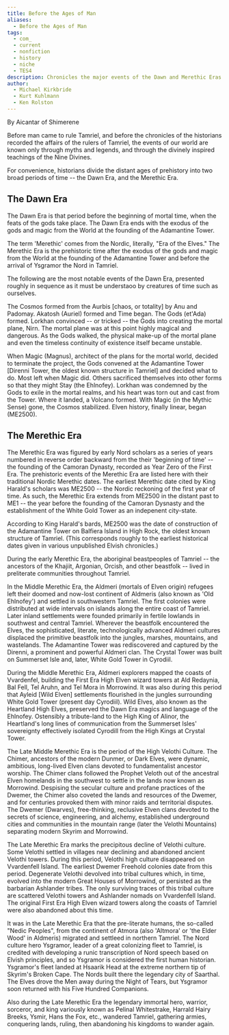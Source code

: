 ```yaml
---
title: Before the Ages of Man
aliases:
  - Before the Ages of Man
tags:
  - com_
  - current
  - nonfiction
  - history
  - niche
  - TES4
description: Chronicles the major events of the Dawn and Merethic Eras.
author:
  - Michael Kirkbride
  - Kurt Kuhlmann
  - Ken Rolston
---
```

By Aicantar of Shimerene  

Before man came to rule Tamriel, and before the chronicles of the historians recorded the affairs of the rulers of Tamriel, the events of our world are known only through myths and legends, and through the divinely inspired teachings of the Nine Divines.  
  
For convenience, historians divide the distant ages of prehistory into two broad periods of time -- the Dawn Era, and the Merethic Era.  
## The Dawn Era
The Dawn Era is that period before the beginning of mortal time, when the feats of the gods take place. The Dawn Era ends with the exodus of the gods and magic from the World at the founding of the Adamantine Tower.  
  
The term 'Merethic' comes from the Nordic, literally, "Era of the Elves." The Merethic Era is the prehistoric time after the exodus of the gods and magic from the World at the founding of the Adamantine Tower and before the arrival of Ysgramor the Nord in Tamriel.  
  
The following are the most notable events of the Dawn Era, presented roughly in sequence as it must be understaoo by creatures of time such as ourselves.  
  
The Cosmos formed from the Aurbis \[chaos, or totality\] by Anu and Padomay. Akatosh (Auriel) formed and Time began. The Gods (et'Ada) formed. Lorkhan convinced -- or tricked -- the Gods into creating the mortal plane, Nirn. The mortal plane was at this point highly magical and dangerous. As the Gods walked, the physical make-up of the mortal plane and even the timeless continuity of existence itself became unstable.  
  
When Magic (Magnus), architect of the plans for the mortal world, decided to terminate the project, the Gods convened at the Adamantine Tower \[Direnni Tower, the oldest known structure in Tamriel\] and decided what to do. Most left when Magic did. Others sacrificed themselves into other forms so that they might Stay (the Ehlnofey). Lorkhan was condemned by the Gods to exile in the mortal realms, and his heart was torn out and cast from the Tower. Where it landed, a Volcano formed. With Magic (in the Mythic Sense) gone, the Cosmos stabilized. Elven history, finally linear, began (ME2500).  
## The Merethic Era
The Merethic Era was figured by early Nord scholars as a series of years numbered in reverse order backward from the their 'beginning of time' -- the founding of the Camoran Dynasty, recorded as Year Zero of the First Era. The prehistoric events of the Merethic Era are listed here with their traditional Nordic Merethic dates. The earliest Merethic date cited by King Harald's scholars was ME2500 -- the Nordic reckoning of the first year of time. As such, the Merethic Era extends from ME2500 in the distant past to ME1 -- the year before the founding of the Camoran Dysnasty and the establishment of the White Gold Tower as an indepenent city-state.  
  
According to King Harald's bards, ME2500 was the date of construction of the Adamantine Tower on Balfiera Island in High Rock, the oldest known structure of Tamriel. (This corresponds roughly to the earliest historical dates given in various unpublished Elvish chronicles.)  
  
During the early Merethic Era, the aboriginal beastpeoples of Tamriel -- the ancestors of the Khajiit, Argonian, Orcish, and other beastfolk -- lived in preliterate communities throughout Tamriel.  
  
In the Middle Merethic Era, the Aldmeri (mortals of Elven origin) refugees left their doomed and now-lost continent of Aldmeris (also known as 'Old Ehlnofey') and settled in southwestern Tamriel. The first colonies were distributed at wide intervals on islands along the entire coast of Tamriel. Later inland settlements were founded primarily in fertile lowlands in southwest and central Tamriel. Wherever the beastfolk encountered the Elves, the sophisticated, literate, technologically advanced Aldmeri cultures displaced the primitive beastfolk into the jungles, marshes, mountains, and wastelands. The Adamantine Tower was rediscovered and captured by the Direnni, a prominent and powerful Aldmeri clan. The Crystal Tower was built on Summerset Isle and, later, White Gold Tower in Cyrodiil.  
  
During the Middle Merethic Era, Aldmeri explorers mapped the coasts of Vvardenfel, building the First Era High Elven wizard towers at Ald Redaynia, Bal Fell, Tel Aruhn, and Tel Mora in Morrowind. It was also during this period that Ayleid \[Wild Elven\] settlements flourished in the jungles surrounding White Gold Tower (present day Cyrodiil). Wild Elves, also known as the Heartland High Elves, preserved the Dawn Era magics and language of the Ehlnofey. Ostensibly a tribute-land to the High King of Alinor, the Heartland's long lines of communication from the Summerset Isles' sovereignty effectively isolated Cyrodill from the High Kings at Crystal Tower.  
  
The Late Middle Merethic Era is the period of the High Velothi Culture. The Chimer, ancestors of the modern Dunmer, or Dark Elves, were dynamic, ambitious, long-lived Elven clans devoted to fundamentalist ancestor worship. The Chimer clans followed the Prophet Veloth out of the ancestral Elven homelands in the southwest to settle in the lands now known as Morrowind. Despising the secular culture and profane practices of the Dwemer, the Chimer also coveted the lands and resources of the Dwemer, and for centuries provoked them with minor raids and territorial disputes. The Dwemer (Dwarves), free-thinking, reclusive Elven clans devoted to the secrets of science, engineering, and alchemy, established underground cities and communities in the mountain range (later the Velothi Mountains) separating modern Skyrim and Morrowind.  
  
The Late Merethic Era marks the precipitous decline of Velothi culture. Some Velothi settled in villages near declining and abandoned ancient Velothi towers. During this period, Velothi high culture disappeared on Vvardenfell Island. The earliest Dwemer Freehold colonies date from this period. Degenerate Velothi devolved into tribal cultures which, in time, evolved into the modern Great Houses of Morrowind, or persisted as the barbarian Ashlander tribes. The only surviving traces of this tribal culture are scattered Velothi towers and Ashlander nomads on Vvardenfell Island. The original First Era High Elven wizard towers along the coasts of Tamriel were also abandoned about this time.  
  
It was in the Late Merethic Era that the pre-literate humans, the so-called "Nedic Peoples", from the continent of Atmora (also 'Altmora' or 'the Elder Wood' in Aldmeris) migrated and settleed in northern Tamriel. The Nord culture hero Ysgramor, leader of a great colonizing fleet to Tamriel, is credited with developing a runic transcription of Nord speech based on Elvish principles, and so Ysgramor is considered the first human historian. Ysgramor's fleet landed at Hsaarik Head at the extreme northern tip of Skyrim's Broken Cape. The Nords built there the legendary city of Saarthal. The Elves drove the Men away during the Night of Tears, but Ysgramor soon returned with his Five Hundred Companions.  
  
Also during the Late Merethic Era the legendary immortal hero, warrior, sorceror, and king variously known as Pelinal Whitestrake, Harrald Hairy Breeks, Ysmir, Hans the Fox, etc., wandered Tamriel, gathering armies, conquering lands, ruling, then abandoning his kingdoms to wander again.